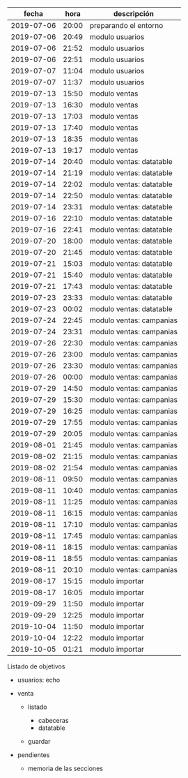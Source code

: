 | fecha | hora | descripción |
|---|---|---|
| 2019-07-06 | 20:00 | preparando el entorno | 
| 2019-07-06 | 20:49 | modulo usuarios  |
| 2019-07-06 | 21:52 | modulo usuarios |
| 2019-07-06 | 22:51 | modulo usuarios |
| 2019-07-07 | 11:04 | modulo usuarios |
| 2019-07-07 | 11:37 | modulo usuarios  |
| 2019-07-13 | 15:50 | modulo ventas  |
| 2019-07-13 | 16:30 | modulo ventas  |
| 2019-07-13 | 17:03 | modulo ventas  |
| 2019-07-13 | 17:40 | modulo ventas  |
| 2019-07-13 | 18:35 | modulo ventas  |
| 2019-07-13 | 19:17 | modulo ventas  |
| 2019-07-14 | 20:40 | modulo ventas: datatable |
| 2019-07-14 | 21:19 | modulo ventas: datatable |
| 2019-07-14 | 22:02 | modulo ventas: datatable |
| 2019-07-14 | 22:50 | modulo ventas: datatable |
| 2019-07-14 | 23:31 | modulo ventas: datatable |
| 2019-07-16 | 22:10 | modulo ventas: datatable |
| 2019-07-16 | 22:41 | modulo ventas: datatable |
| 2019-07-20 | 18:00 | modulo ventas: datatable |
| 2019-07-20 | 21:45 | modulo ventas: datatable |
| 2019-07-21 | 15:03 | modulo ventas: datatable |
| 2019-07-21 | 15:40 | modulo ventas: datatable |
| 2019-07-21 | 17:43 | modulo ventas: datatable |
| 2019-07-23 | 23:33 | modulo ventas: datatable |
| 2019-07-23 | 00:02 | modulo ventas: datatable |
| 2019-07-24 | 22:45 | modulo ventas: campanias |
| 2019-07-24 | 23:31 | modulo ventas: campanias |
| 2019-07-26 | 22:30 | modulo ventas: campanias |
| 2019-07-26 | 23:00 | modulo ventas: campanias |
| 2019-07-26 | 23:30 | modulo ventas: campanias |
| 2019-07-26 | 00:00 | modulo ventas: campanias |
| 2019-07-29 | 14:50 | modulo ventas: campanias |
| 2019-07-29 | 15:30 | modulo ventas: campanias |
| 2019-07-29 | 16:25 | modulo ventas: campanias |
| 2019-07-29 | 17:55 | modulo ventas: campanias |
| 2019-07-29 | 20:05 | modulo ventas: campanias |
| 2019-08-01 | 21:45 | modulo ventas: campanias |
| 2019-08-02 | 21:15 | modulo ventas: campanias |
| 2019-08-02 | 21:54 | modulo ventas: campanias |
| 2019-08-11 | 09:50 | modulo ventas: campanias |
| 2019-08-11 | 10:40 | modulo ventas: campanias |
| 2019-08-11 | 11:25 | modulo ventas: campanias |
| 2019-08-11 | 16:15 | modulo ventas: campanias |
| 2019-08-11 | 17:10 | modulo ventas: campanias |
| 2019-08-11 | 17:45 | modulo ventas: campanias |
| 2019-08-11 | 18:15 | modulo ventas: campanias |
| 2019-08-11 | 18:55 | modulo ventas: campanias |
| 2019-08-11 | 20:10 | modulo ventas: campanias |
| 2019-08-17 | 15:15 | modulo importar |
| 2019-08-17 | 16:05 | modulo importar |
| 2019-09-29 | 11:50 | modulo importar |
| 2019-09-29 | 12:25 | modulo importar |
| 2019-10-04 | 11:50 | modulo importar |
| 2019-10-04 | 12:22 | modulo importar |
| 2019-10-05 | 01:21 | modulo importar |

Listado de objetivos
* usuarios: echo
* venta
  * listado
    * cabeceras
    * datatable
    
  * guardar
  
* pendientes
  * memoria de las secciones
  